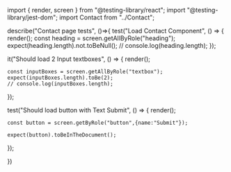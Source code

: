 import { render, screen } from "@testing-library/react";
import "@testing-library/jest-dom";
import Contact from "../Contact";

describe("Contact page tests", ()=>{
  test("Load Contact Component", () => {
    render(<Contact />);
    const heading = screen.getAllByRole("heading");
    expect(heading.length).not.toBeNull();
    // console.log(heading.length);
  });
  
  it("Should load 2 Input textboxes", () => {
    render(<Contact />);

    const inputBoxes = screen.getAllByRole("textbox");
    expect(inputBoxes.length).toBe(2);
    // console.log(inputBoxes.length);
  });
  
  test("Should load button with Text Submit", () => {
    render(<Contact />);

    const button = screen.getByRole("button",{name:"Submit"});
  
    expect(button).toBeInTheDocument();
  });
  
})